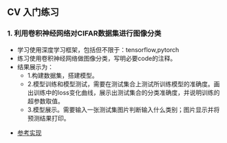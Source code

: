 ## CV 入门练习

### 1. 利用卷积神经网络对CIFAR数据集进行图像分类
* 学习使用深度学习框架，包括但不限于：tensorflow,pytorch
* 练习使用卷积神经网络做图像分类，写明必要code的注释。
* 结果展示为：
    * 1.构建数据集，搭建模型。
    * 2.模型训练和模型测试，需要在测试集合上测试所训练模型的准确度。画出训练中的loss变化曲线，展示出测试集合的分类准确度，并说明训练的超参数取值。
    * 3.模型展示。需要输入一张测试集图片判断输入什么类别；图片显示并将预测结果打印。
- [参考实现](./利用卷积神经网络对CIFAR数据集进行图像分类/)